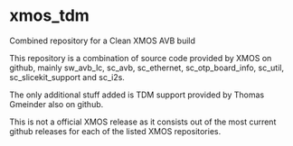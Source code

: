 xmos_tdm
========

Combined repository for a Clean XMOS AVB build

This repository is a combination of source code provided by XMOS on github, mainly sw_avb_lc, sc_avb, sc_ethernet, sc_otp_board_info, sc_util, sc_slicekit_support and sc_i2s.

The only additional stuff added is TDM support provided by Thomas Gmeinder also on github.

This is not a official XMOS release as it consists out of the most current github releases for each of the listed XMOS repositories.
